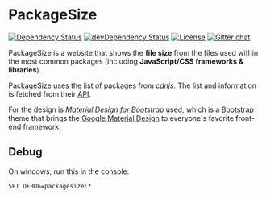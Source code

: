 ﻿PackageSize
===========

[![Dependency Status](https://david-dm.org/jerone/PackageSize.svg?theme=shields.io)](https://david-dm.org/jerone/PackageSize)
[![devDependency Status](https://david-dm.org/jerone/PackageSize/dev-status.svg?theme=shields.io)](https://david-dm.org/jerone/PackageSize#info=devDependencies)
[![License](http://img.shields.io/badge/license-MIT-brightgreen.svg?style=flat)](https://github.com/jerone/PackageSize/blob/master/LICENSE.md)
[![Gitter chat](https://badges.gitter.im/jerone/PackageSize.svg)](https://gitter.im/jerone/PackageSize)

PackageSize is a website that shows the **file size** from the files used within
the most common packages (including **JavaScript/CSS frameworks & libraries**).

PackageSize uses the list of packages from [*cdnjs*](https://cdnjs.com/).
The list and information is fetched from their [API](https://github.com/cdnjs/cdnjs/wiki/Extensions%2C-Plugins%2C-Resources).

For the design is [*Material Design for Bootstrap*](http://fezvrasta.github.io/bootstrap-material-design/bootstrap-elements.html) used, which is a [Bootstrap](http://getbootstrap.com) theme that brings the [Google Material Design](http://www.google.com/design/spec/material-design/) to everyone's favorite front-end framework.


## Debug

On windows, run this in the console:

```
SET DEBUG=packagesize:*
```
